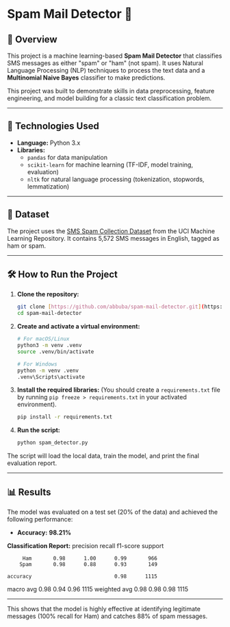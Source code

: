# Spam Mail Detector 📧

## 📝 Overview

This project is a machine learning-based **Spam Mail Detector** that classifies SMS messages as either "spam" or "ham" (not spam). It uses Natural Language Processing (NLP) techniques to process the text data and a **Multinomial Naive Bayes** classifier to make predictions.

This project was built to demonstrate skills in data preprocessing, feature engineering, and model building for a classic text classification problem.

---

## 🚀 Technologies Used

- **Language:** Python 3.x
- **Libraries:**
  - `pandas` for data manipulation
  - `scikit-learn` for machine learning (TF-IDF, model training, evaluation)
  - `nltk` for natural language processing (tokenization, stopwords, lemmatization)

---

## 💾 Dataset

The project uses the [SMS Spam Collection Dataset](https://archive.ics.uci.edu/ml/datasets/sms+spam+collection) from the UCI Machine Learning Repository. It contains 5,572 SMS messages in English, tagged as ham or spam.

---

## 🛠️ How to Run the Project

1.  **Clone the repository:**
    ```bash
    git clone [https://github.com/abbuba/spam-mail-detector.git](https://github.com/abbuba/spam-mail-detector.git)
    cd spam-mail-detector
    ```

2.  **Create and activate a virtual environment:**
    ```bash
    # For macOS/Linux
    python3 -m venv .venv
    source .venv/bin/activate

    # For Windows
    python -m venv .venv
    .venv\Scripts\activate
    ```

3.  **Install the required libraries:**
    (You should create a `requirements.txt` file by running `pip freeze > requirements.txt` in your activated environment).
    ```bash
    pip install -r requirements.txt
    ```

4.  **Run the script:**
    ```bash
    python spam_detector.py
    ```
The script will load the local data, train the model, and print the final evaluation report.

---

## 📊 Results

The model was evaluated on a test set (20% of the data) and achieved the following performance:

- **Accuracy:** **98.21%**

**Classification Report:**
precision    recall  f1-score   support

         Ham       0.98      1.00      0.99       966
        Spam       0.98      0.88      0.93       149

    accuracy                           0.98      1115
   macro avg       0.98      0.94      0.96      1115
weighted avg       0.98      0.98      0.98      1115

---------------
This shows that the model is highly effective at identifying legitimate messages (100% recall for Ham) and catches 88% of spam messages.
